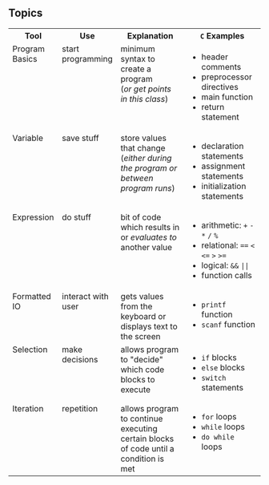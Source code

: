 <style>
    table{
        width:100%;
    }
    td{
        vertical-align: top;
    }
    img{
        height: auto;
        max-width: 100%;
    }
</style>

<h2>Topics</h2>
<table>
    <tr>
        <th>Tool</th>
        <th>Use</th>
        <th style="width:40%">Explanation</th>
        <th style="width:35%"><code>C</code> Examples</th>
    </tr>
    <tr>
        <td>Program Basics</td>
        <td>start programming</td>
        <td>minimum syntax to create a program<br>(<em>or get points in this class</em>)</td>
        <td><ul>
          <li>header comments</li>
          <li>preprocessor directives</li>
          <li>main function</li>
          <li>return statement</li>
        </ul></td>
    </tr>
    <tr>
        <td>Variable</td>
        <td>save stuff</td>
        <td>store values that change<br>(<em>either during the program or between program runs</em>)</td>
        <td><ul>
          <li>declaration statements</li>
          <li>assignment statements</li>
          <li>initialization statements</li>
        </ul></td>
    </tr>
    <tr>
        <td>Expression</td>
        <td>do stuff</td>
        <td>bit of code which results in or <em>evaluates to</em> another value</td>
        <td><ul>
          <li>arithmetic: <code>+</code> <code>-</code> <code>*</code> <code>/</code> <code>%</code></li>
          <li>relational: <code>==</code> <code><</code> <code><=</code> <code>></code> <code>>=</code></li>
          <li>logical: <code>&&</code> <code>||</code></li>
          <li>function calls</li>
        </ul></td>
    </tr>
    <tr>
        <td>Formatted IO</td>
        <td>interact with user</td>
        <td>gets values from the keyboard or displays text to the screen</td>
        <td><ul>
          <li><code>printf</code> function</li>
          <li><code>scanf</code> function</li>
        </ul></td>
    </tr>
    <tr>
        <td>Selection</td>
        <td>make decisions</td>
        <td>allows program to "decide" which code blocks to execute</td>
        <td><ul>
          <li><code>if</code> blocks</li>
          <li><code>else</code> blocks</li>
          <li><code>switch</code> statements</li>
        </ul></td>
    </tr>
    <tr>
        <td>Iteration</td>
        <td>repetition</td>
        <td>allows program to continue executing certain blocks of code until a condition is met</td>
        <td><ul>
          <li><code>for</code> loops</li>
          <li><code>while</code> loops</li>
          <li><code>do while</code> loops</li>
        </ul></td>
    </tr>
</table>

